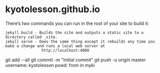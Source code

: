 # kyotolesson.github.io

There’s two commands you can run in the root of your site to build it:

    jekyll build - Builds the site and outputs a static site to a directory called _site.
    jekyll serve - Does the same thing except it rebuilds any time you make a change and runs a local web server at
                    http://localhost:4000


git add --all
git commit -m "Initial commit"
git push -u origin master
    username:   kyotolesson
    pswd:       from in myki
